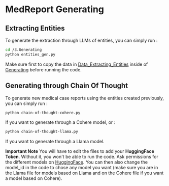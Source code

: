 # MedReport Generating

## Extracting Entities ##

To generate the extraction through LLMs of entities, you can simply run :

```bash
cd /3.Generating
python entities_gen.py
```

Make sure first to copy the data in [Data_Extracting_Entities](https://github.com/Benjamin-Poutout/MedReport-AI-Classifier/blob/main/2.Data/Data_Extracting_Entities/inference_data.json) inside of [Generating](https://github.com/Benjamin-Poutout/MedReport-AI-Classifier/tree/main/3.Generating) before running the code.

## Generating through Chain Of Thought ##

To generate new medical case reports using the entities created previously, you can simply run :

```bash
python chain-of-thought-cohere.py
```

If you want to generate through a Cohere model, or :

```bash
python chain-of-thought-llama.py
```

If you want to generate through a Llama model.

**Important Note** You will have to edit the files to add your **HuggingFace Token**. Without it, you won't be able to run the code. Ask permissions for the different models on [HuggingFace](https://huggingface.co/). You can then also change the model_id in the code to chose any model you want (make sure you are in the Llama file for models based on Llama and on the Cohere file if you want a model based on Cohere).
